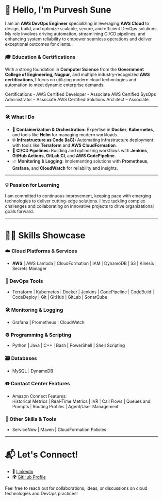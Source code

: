 # 👋 Hello, I'm Purvesh Sune

I am an **AWS DevOps Engineer** specializing in leveraging **AWS Cloud** to design, build, and optimize scalable, secure, and efficient DevOps solutions. My role involves driving automation, streamlining CI/CD pipelines, and enhancing system reliability to empower seamless operations and deliver exceptional outcomes for clients.

### 🎓 Education & Certifications
With a strong foundation in **Computer Science** from the **Government College of Engineering, Nagpur**, and multiple industry-recognized **AWS certifications**, I focus on utilizing modern cloud technologies and automation to meet dynamic enterprise demands.

Certifications - 
AWS Certified Developer - Associate
AWS Certified SysOps Administrator – Associate
AWS Certified Solutions Architect – Associate

---

### 🛠️ What I Do
- 🐳 **Containerization & Orchestration:** Expertise in **Docker**, **Kubernetes**, and tools like **Helm** for managing modern workloads.
- 🌐 **Infrastructure as Code (IaC):** Automating infrastructure deployment with tools like **Terraform** and **AWS CloudFormation**.
- 🔄 **CI/CD Pipelines:** Building and optimizing workflows with **Jenkins**, **GitHub Actions**, **GitLab CI**, and **AWS CodePipeline**.
- 📈 **Monitoring & Logging:** Implementing solutions with **Prometheus**, **Grafana**, and **CloudWatch** for reliability and insights.

---

### 💡 Passion for Learning
I am committed to continuous improvement, keeping pace with emerging technologies to deliver cutting-edge solutions. I love tackling complex challenges and collaborating on innovative projects to drive organizational goals forward.

---

# 🧑‍💻 Skills Showcase

### ☁️ Cloud Platforms & Services
- **AWS** | AWS Lambda | CloudFormation | IAM | DynamoDB | S3 | Kinesis | Secrets Manager   


### 🚀 DevOps Tools
- Terraform | Kubernetes | Docker | Jenkins | CodePipeline | CodeBuild | CodeDeploy | Git | GitHub | GitLab | SonarQube
 

### 🛠 Monitoring & Logging
- Grafana | Prometheus | CloudWatch  


### ⚙️ Programming & Scripting
- Python | Java | C++ | Bash | PowerShell | Shell Scripting  


### 🗃 Databases
- MySQL | DynamoDB  


### ☎️ Contact Center Features
- Amazon Connect Features:  
Historical Metrics | Real-Time Metrics | IVR | Call Flows | Queues and Prompts | Routing Profiles | Agent/User Management  


### 🎯 Other Skills & Tools
- ServiceNow | Maven | CloudFormation Policies

---

# 📬 Let's Connect!
- 💼 [LinkedIn](https://www.linkedin.com/in/purveshsune)
- 🌍 [GitHub Profile](https://github.com/purveshsune)

Feel free to reach out for collaborations, ideas, or discussions on cloud technologies and DevOps practices!

